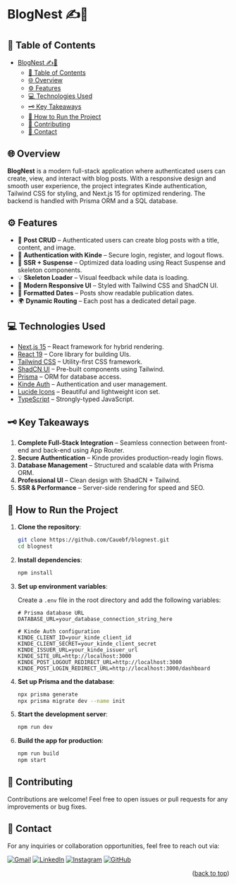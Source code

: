# BlogNest ✍️🚀

## 📌 Table of Contents

- [BlogNest ✍️🚀](#blognest-️)
  - [📌 Table of Contents](#-table-of-contents)
  - [🌐 Overview](#-overview)
  - [⚙️ Features](#️-features)
  - [💻 Technologies Used](#-technologies-used)
  - [🗝️ Key Takeaways](#️-key-takeaways)
  - [🚀 How to Run the Project](#-how-to-run-the-project)
  - [🤝 Contributing](#-contributing)
  - [💬 Contact](#-contact)

## 🌐 Overview

**BlogNest** is a modern full-stack application where authenticated users can create, view, and interact with blog posts. With a responsive design and smooth user experience, the project integrates Kinde authentication, Tailwind CSS for styling, and Next.js 15 for optimized rendering. The backend is handled with Prisma ORM and a SQL database.

## ⚙️ Features

- 📝 **Post CRUD** – Authenticated users can create blog posts with a title, content, and image.
- 🔐 **Authentication with Kinde** – Secure login, register, and logout flows.
- 🧠 **SSR + Suspense** – Optimized data loading using React Suspense and skeleton components.
- 💡 **Skeleton Loader** – Visual feedback while data is loading.
- 🎨 **Modern Responsive UI** – Styled with Tailwind CSS and ShadCN UI.
- 📅 **Formatted Dates** – Posts show readable publication dates.
- 🌍 **Dynamic Routing** – Each post has a dedicated detail page.

## 💻 Technologies Used

- [Next.js 15](https://nextjs.org/) – React framework for hybrid rendering.
- [React 19](https://react.dev/) – Core library for building UIs.
- [Tailwind CSS](https://tailwindcss.com/) – Utility-first CSS framework.
- [ShadCN UI](https://ui.shadcn.dev/) – Pre-built components using Tailwind.
- [Prisma](https://www.prisma.io/) – ORM for database access.
- [Kinde Auth](https://kinde.com/) – Authentication and user management.
- [Lucide Icons](https://lucide.dev/) – Beautiful and lightweight icon set.
- [TypeScript](https://www.typescriptlang.org/) – Strongly-typed JavaScript.

## 🗝️ Key Takeaways

1. **Complete Full-Stack Integration** – Seamless connection between front-end and back-end using App Router.
2. **Secure Authentication** – Kinde provides production-ready login flows.
3. **Database Management** – Structured and scalable data with Prisma ORM.
4. **Professional UI** – Clean design with ShadCN + Tailwind.
5. **SSR & Performance** – Server-side rendering for speed and SEO.

## 🚀 How to Run the Project

1. **Clone the repository**:

   ```bash
   git clone https://github.com/Cauebf/blognest.git
   cd blognest
   ```

2. **Install dependencies**:

   ```bash
   npm install
   ```

3. **Set up environment variables**:

   Create a `.env` file in the root directory and add the following variables:

    ```env
    # Prisma database URL
    DATABASE_URL=your_database_connection_string_here

    # Kinde Auth configuration
    KINDE_CLIENT_ID=your_kinde_client_id
    KINDE_CLIENT_SECRET=your_kinde_client_secret
    KINDE_ISSUER_URL=your_kinde_issuer_url
    KINDE_SITE_URL=http://localhost:3000
    KINDE_POST_LOGOUT_REDIRECT_URL=http://localhost:3000
    KINDE_POST_LOGIN_REDIRECT_URL=http://localhost:3000/dashboard

4. **Set up Prisma and the database**:

   ```bash
   npx prisma generate
   npx prisma migrate dev --name init
   ```

5. **Start the development server**:

   ```bash
   npm run dev
   ```

6. **Build the app for production**:

   ```bash
   npm run build
   npm start
   ```

## 🤝 Contributing

Contributions are welcome! Feel free to open issues or pull requests for any improvements or bug fixes.

## 💬 Contact

For any inquiries or collaboration opportunities, feel free to reach out via:

[![Gmail](https://img.shields.io/badge/Gmail-D14836?style=for-the-badge&logo=gmail&logoColor=white)](mailto:cauebrolesef@gmail.com)
[![LinkedIn](https://img.shields.io/badge/LinkedIn-0077B5?style=for-the-badge&logo=linkedin&logoColor=white)](https://www.linkedin.com/in/cauebrolesef/)
[![Instagram](https://img.shields.io/badge/-Instagram-%23E4405F?style=for-the-badge&logo=instagram&logoColor=white)](https://www.instagram.com/cauebf_/)
[![GitHub](https://img.shields.io/badge/GitHub-181717?style=for-the-badge&logo=github&logoColor=white)](https://github.com/Cauebf)

<p align="right">(<a href="#blognest-">back to top</a>)</p>
